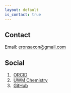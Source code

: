 ```yaml
---
layout: default
is_contact: true
---
```

## Contact

Email: [eronsaxon@gmail.com](mailto:eronsaxon@gmail.com)

## Social


1.  &nbsp;[ORCID](https://orcid.org/0000-0002-6349-7304)
2.  &nbsp;[UWM Chemistry](https://uwm.edu/chemistry/our-people/saxon-eron/)
3.  &nbsp;[GitHub](https://github.com/eronsaxon)